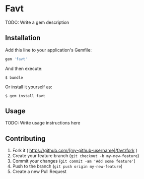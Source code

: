 # Favt

TODO: Write a gem description

## Installation

Add this line to your application's Gemfile:

```ruby
gem 'favt'
```

And then execute:

    $ bundle

Or install it yourself as:

    $ gem install favt

## Usage

TODO: Write usage instructions here

## Contributing

1. Fork it ( https://github.com/[my-github-username]/favt/fork )
2. Create your feature branch (`git checkout -b my-new-feature`)
3. Commit your changes (`git commit -am 'Add some feature'`)
4. Push to the branch (`git push origin my-new-feature`)
5. Create a new Pull Request
